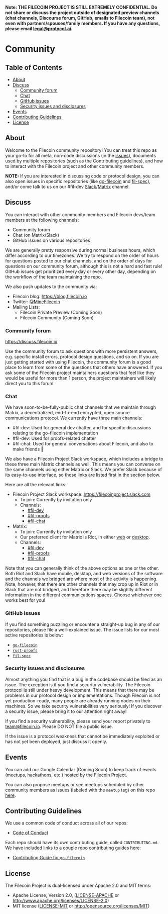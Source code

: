 **Note: THE FILECOIN PROJECT IS STILL EXTREMELY CONFIDENTIAL. Do not share or discuss the project outside of designated preview channels (chat channels, Discourse forum, GitHub, emails to Filecoin team), not even with partners/spouses/family members. If you have any questions, please email [legal@protocol.ai](mailto:legal@protocol.ai).**

# Community

## Table of Contents

- [About](#about)
- [Discuss](#discuss)
	- [Community forum](#community-forum)
	- [Chat](#chat)
	- [GitHub issues](#github-issues)
	- [Security issues and disclosures](#security-issues-and-disclosures)
- [Events](#events)
- [Contributing Guidelines](#contributing-guidelines)
- [License](#license)

## About

Welcome to the Filecoin community repository! You can treat this repo as your go-to for all meta, non-code discussions (in the [issues](https://github.com/filecoin-project/community/issues)), documents used by multiple repositories (such as the Contributing guidelines), and how to interact with the Filecoin project and other community members.

**NOTE:** If you are interested in discussing code or protocol design, you can also open issues in specific repositories (like [go-filecoin](https://github.com/filecoin-project/go-filecoin) and [fil-spec](https://github.com/filecoin-project/fil-spec)), and/or come talk to us on our #fil-dev [Slack](https://filecoinproject.slack.com/messages/CEHHJNJS3/)/[Matrix](https://riot.im/app/#/room/#fil-dev:matrix.org) channel.

## Discuss

You can interact with other community members and Filecoin devs/team members at the following channels:
- Community forum
- Chat (on Matrix/Slack)
- GitHub issues on various repositories

We are generally pretty responsive during normal business hours, which differ according to our timezones. We try to respond on the order of hours for questions posted to our chat channels, and on the order of days for questions on our community forum, although this is not a hard and fast rule! GitHub issues get prioritized every day or every other day, depending on the workflow of the team maintaining the repo.

We also push updates to the community via:
- Filecoin blog: https://blog.filecoin.io
- Twitter: [@MineFilecoin](https://twitter.com/MineFilecoin)
- Mailing Lists:
	- Filecoin Private Preview (Coming Soon)
	- Filecoin Community (Coming Soon)

### Community forum

https://discuss.filecoin.io

Use the community forum to ask questions with more persistent answers, e.g. specific install errors, protocol design questions, and so on. If you are just getting started with using Filecoin, the community forum is a good place to learn from some of the questions that others have answered. If you ask some of the Filecoin project maintainers questions that feel like they would be useful for more than 1 person, the project maintainers will likely direct you to this forum.

### Chat

We have soon-to-be-fully-public chat channels that we maintain through Matrix, a decentralized, end-to-end encrypted, open source communications protocol. We currently have three main channels:
- #fil-dev: Used for general dev chatter, and for specific discussions relating to the go-filecoin implementation
- #fil-dev: Used for proofs-related chatter
- #fil-chat: Used for general conversations about Filecoin, and also to make friends 👋

We also have a Filecoin Project Slack workspace, which includes a bridge to these three main Matrix channels as well. This means you can converse on the same channels using either Matrix or Slack. We prefer Slack because of its easy-to-use interface, so those links are listed first in the section below.

Here are all the relevant links:
- Filecoin Project Slack workspace: https://filecoinproject.slack.com
	- To join: Currently by invitation only
	- Channels:
		- [#fil-dev](https://filecoinproject.slack.com/messages/CEHHJNJS3/)
		- [#fil-proofs](https://filecoinproject.slack.com/messages/CEGB67XJ8/)
		- [#fil-chat](https://filecoinproject.slack.com/messages/CEGN061C5/)
- Matrix:
	- To join: Currently by invitation only
	- Our preferred client for Matrix is Riot, in either [web](https://riot.im/app/) or [desktop](https://about.riot.im/downloads/).
	- Channels:
		- [#fil-dev](https://riot.im/app/#/room/#fil-dev:matrix.org)
		- [#fil-proofs](https://riot.im/app/#/room/#fil-proofs:matrix.org)
		- [#fil-chat](https://riot.im/app/#/room/#fil-chat:matrix.org)

Note that you can generally think of the above options as one or the other. Both Riot and Slack have mobile, desktop, and web versions of the software and the channels we bridged are where most of the activity is happening. Note, however, that there are other channels that may crop up in Riot or in Slack that are not bridged, and therefore there may be slightly different information in the different communications spaces. Choose whichever one works best for you!

### GitHub issues

If you find something puzzling or encounter a straight-up bug in any of our repositories, please file a well-explained issue. The issue lists for our most active repositories is below:
-  [`go-filecoin`](https://github.com/filecoin-project/go-filecoin/issues)
- [`rust-proofs`](https://github.com/filecoin-project/rust-proofs/issues)
- [`fil-spec`](https://github.com/filecoin-project/fil-spec/issues)

### Security issues and disclosures 

Almost anything you find that is a bug in the codebase should be filed as an issue. The exception is if you find a security vulnerability. The Filecoin protocol is still under heavy development. This means that there may be problems in our protocol design or implementations. Though Filecoin is not yet production-ready, many people are already running nodes on their machines. So we take security vulnerabilities very seriously! If you discover a security issue, please bring it to our attention right away!

If you find a security vulnerability, please send your report privately to team@filecoin.io. Please DO NOT file a public issue.

If the issue is a protocol weakness that cannot be immediately exploited or has not yet been deployed, just discuss it openly.

## Events

You can add our Google Calendar (Coming Soon) to keep track of events (meetups, hackathons, etc.) hosted by the Filecoin Project.

You can also propose meetups or see meetups scheduled by other community members as issues (labeled with the `meetup` tag) on this repo [here](https://github.com/filecoin-project/community/issues?q=is%3Aopen+is%3Aissue+label%3Ameetup).

## Contributing Guidelines

We use a common code of conduct across all of our repos:
- [Code of Conduct](https://github.com/filecoin-project/community/blob/master/CODE_OF_CONDUCT.md)

Each repo should have its own contributing guide, called `CONTRIBUTING.md`. We have included links to a couple repo contributing guides here:
- [Contributing Guide for `go-filecoin`](https://github.com/filecoin-project/go-filecoin/blob/master/CONTRIBUTING.md)

## License

The Filecoin Project is dual-licensed under Apache 2.0 and MIT terms:

- Apache License, Version 2.0, ([LICENSE-APACHE](https://github.com/filecoin-project/community/blob/master/LICENSE-APACHE) or http://www.apache.org/licenses/LICENSE-2.0)
- MIT license ([LICENSE-MIT](https://github.com/filecoin-project/community/blob/master/LICENSE-MIT) or http://opensource.org/licenses/MIT)